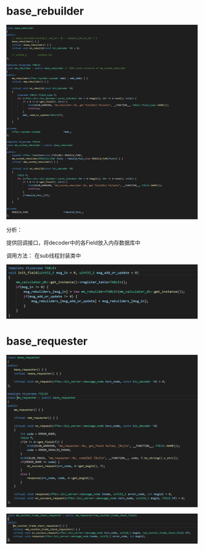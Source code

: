 # base_rebuilder

![image-20210305101111183](sub_pub.assets/rebuilder.png)

分析：

提供回调接口，将decoder中的各Field放入内存数据库中

调用方法： 在sub线程封装类中

![image-20210305102150938](sub_pub.assets/init_field.png)



# base_requester

![image-20210305103652487](sub_pub.assets/requester.png)

![](sub_pub.assets/mm_counter_trade_check_requester.png)